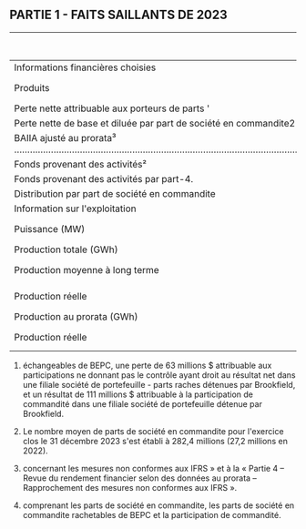 ## PARTIE 1 - FAITS SAILLANTS DE 2023

| EXERCICES CLOS LES 31 DÉCEMBRE<br>(EN MILLIONS, SAUF INDICATION CONTRAIRE)                                                                                                     | 2023     | 2022    |
|--------------------------------------------------------------------------------------------------------------------------------------------------------------------------------|----------|---------|
| Informations financières choisies                                                                                                                                              |          |         |
| Produits                                                                                                                                                                       | 5 038 \$ | 4711 \$ |
| Perte nette attribuable aux porteurs de parts '                                                                                                                                | (100)    | (295)   |
| Perte nette de base et diluée par part de société en commandite2                                                                                                               | (0,32)   | (0,60)  |
| BAIIA ajusté au prorata³ …………………………………………………………………………………………………………………………………………………………………………………………………………………………………………………………………………………………………………………………………………………………………………………………………………… | 2 182    | 2 002   |
| Fonds provenant des activités²                                                                                                                                                 | 1 095    | 1 005   |
| Fonds provenant des activités par part-4.                                                                                                                                      | 1,67     | 1,56    |
| Distribution par part de société en commandite                                                                                                                                 | 1,35     | 1,28    |
| Information sur l'exploitation                                                                                                                                                 |          |         |
| Puissance (MW)                                                                                                                                                                 |          | 25 377  |
| Production totale (GWh)                                                                                                                                                        |          |         |
| Production moyenne à long terme                                                                                                                                                |          | 63 656  |
| Production réelle                                                                                                                                                              |          | 63 036  |
| Production au prorata (GWh)                                                                                                                                                    |          |         |
| Production réelle                                                                                                                                                              |          | 28 669  |

1) échangeables de BEPC, une perte de 63 millions \$ attribuable aux participations ne donnant pas le contrôle ayant droit au résultat net dans une filiale société de portefeuille - parts raches détenues par Brookfield, et un résultat de 111 millions \$ attribuable à la participation de commandité dans une filiale société de portefeuille détenue par Brookfield.

2) Le nombre moyen de parts de société en commandite pour l'exercice clos le 31 décembre 2023 s'est établi à 282,4 millions (27,2 millions en 2022).

3) concernant les mesures non conformes aux IFRS » et à la « Partie 4 – Revue du rendement financier selon des données au prorata – Rapprochement des mesures non conformes aux IFRS ».

4) comprenant les parts de société en commandite, les parts de société en commandite rachetables de BEPC et la participation de commandité.